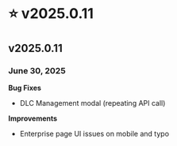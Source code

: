 # ⭐ v2025.0.11

## v2025.0.11

### June 30, 2025

**Bug Fixes**

* DLC Management modal (repeating API call)

**Improvements**

* Enterprise page UI issues on mobile and typo
